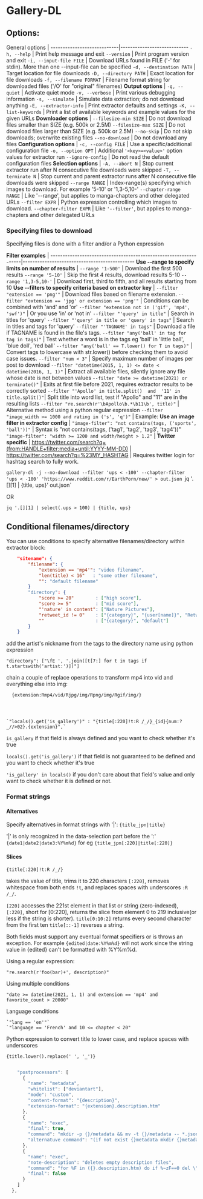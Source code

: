 # Gallery-DL



##  Options:

  General options             |
  ----------------------------|----------------------------
  `-h, --help`                | Print help message and exit
  `--version`                 | Print program version and exit
  `-i, --input-file FILE`     | Download URLs found in FILE ('-' for stdin). More than one --input-file can be specified
  `-d, --destination PATH`    | Target location for file downloads
  `-D, --directory PATH`      | Exact location for file downloads
  `-f, --filename FORMAT`     | Filename format string for downloaded files ('/O' for "original" filenames)
  **Output options**          |
  `-q, --quiet`               | Activate quiet mode
  `-v, --verbose`             | Print various debugging information
  `-s, --simulate`            | Simulate data extraction; do not download anything
  `-E, --extractor-info`      | Print extractor defaults and settings
  `-K, --list-keywords`       | Print a list of available keywords and example values for the given URLs
 **Downloader options**       |
  `--filesize-min SIZE`       | Do not download files smaller than SIZE (e.g. 500k or 2.5M)
  `--filesize-max SIZE`       | Do not download files larger than SIZE (e.g. 500k or 2.5M)
  `--no-skip`                 | Do not skip downloads; overwrite existing files
  `--no-download`             | Do not download any files
 **Configuration options**    |
  `-c, --config FILE`         | Use a specific/additional configuration file
  `-o, --option OPT`          | Additional `'<key>=<value>'` option values for extractor run
  `--ignore-config`           | Do not read the default configuration files
 **Selection options**        |
  `-A, --abort N`             | Stop current extractor run after N consecutive file downloads were skipped
  `-T, --terminate N`         | Stop current and parent extractor runs after N consecutive file downloads were skipped
  `--range RANGE`             | Index-range(s) specifying which images to download. For example '5-10' or '1,3-5,10-'
  `--chapter-range RANGE`     | Like '--range', but applies to manga-chapters and other delegated URLs
  `--filter EXPR`             | Python expression controlling which images to download.
  `--chapter-filter EXPR`     | Like `'--filter'`, but applies to manga-chapters and other delegated URLs


### Specifying files to download

Specifying files is done with a filter and/or a Python expression

**Filter examples**                                               |
------------------------------------------------------------------|----------------------------------------------
**Use --range to specify limits on number of results**            |
`--range '1-500'`                                                 | Download the first 500 results
`--range '5-10'`                                                  | Skip the first 4 results, download results 5-10
`--range '1,3-5,10-'`                                             | Download first, third to fifth, and all results starting from 10
**Use --filters to specify criteria based on extractor key**      |
`--filter "extension == 'png'"`                                   | Download files based on filename extension.
`--filter "extension == 'jpg' or extension == 'png'"`             | Conditions can be combined with 'and' and 'or'
`--filter "extension not in ('gif', 'mp4', 'swf')"`               | Or you use 'in' or 'not in'
`--filter "'query' in title"`                                     | Search in titles for 'query'
`--filter "'query' in title or 'query' in tags"`                  | Search in titles and tags for 'query'
`--filter "'TAGNAME' in tags"`                                    | Download a file if TAGNAME is found in the file's tags.
`--filter "any('ball' in tag for tag in tags)"`                   | Test whether a word is in the tags eg 'ball' in 'little ball', 'blue doll', 'red ball'
`--filter "any('ball' == T.lower() for T in tags)"`               | Convert tags to lowercase with str.lower() before checking them to avoid case issues.
`--filter "num < 3"`                                              | Specify maximum number of images per post to download
`--filter "datetime(2015, 1, 1) <= date < datetime(2016, 1, 1)"`  | Extract all available files, silently ignore any file whose date is not between values
`--filter "date >= datetime(2021) or terminate()"`                | Exits at first file before 2021, requires extractor results to be correctly sorted
`--filter "'Apollo' in title.split()  and  '11' in title.split()"`| Split title into word list, test if "Apollo" and "11" are in the resulting lists
`--filter "re.search(r'\bApollo\b.*\b11\b', title)"`              | Alternative method using a python regular expression
`--filter "image_width >= 1000 and rating in ('s', 'q')"`         | Example:
**Use an image filter in extractor config**                       |
`"image-filter": "not contains(tags, ('sports', 'ball'))"`        | Syntax is "not contains(tags, ('tag1', 'tag2', 'tag3', 'tag4'))"
`"image-filter": "width >= 1200 and width/height > 1.2"`          |
**Twitter specific**                                              |
https://twitter.com/search?q=(from:HANDLE+filter:media+until:YYYY-MM-DD) |
https://twitter.com/search?q=%23MY_HASHTAG                        | Requires twitter login for hashtag search to fully work.


`gallery-dl -j --no-download --filter 'ups < -100' --chapter-filter 'ups < -100' 'https://www.reddit.com/r/EarthPorn/new/' > out.json
`jq '.[][1] | {title, ups}' out.json`

OR

`jq '.[][1] | select(.ups > 100) | {title, ups}`


## Conditional filenames/directory

You can use conditions to specify alternative filenames/directory within extractor block:

```json
    "sitename": {
        "filename": {
            "extension == 'mp4'": "video filename",
            "len(title) < 16"   : "some other filename",
            "": "default filename"
        }
        "directory": {
            "score >= 20"        : ["high score"],
            "score >= 5"         : ["mid score"],
            "'nature' in content": ["Nature Pictures"],
            "retweet_id != 0"    : ["{category}", "{user[name]}", "Retweets"],
            ""                   : ["{category}", "default"]
        }
    }
```

add the artist's nickname from the tags to the directory name using python expression

    "directory": ["\fE ', '.join([t[7:] for t in tags if t.startswith('artist:')])"]

chain a couple of replace operations to transform mp4 into vid and everything else into img:

      {extension:Rmp4/vid/Rjpg/img/Rpng/img/Rgif/img/}




    `"locals().get('is_gallery')" : "{title[:220]!t:R /_/}_{id}{num:?_//>02}.{extension}",`

`is_gallery` if that field is always defined and you want to check whether it's true

`locals().get('is_gallery')` if that field is not guaranteed to be defined and you want to check whether it's true

`'is_gallery' in locals()` if you don't care about that field's value and only want to check whether it is defined or not.

### Format strings

#### Alternatives

Specify alternatives in format strings with '|': `{title_jpn|title}`

'|' is only recognized in the data-selection part before the ':' `{date1|date2|date3:%Y%m%d}` for eg `{title_jpn[:220]|title[:220]}`

#### Slices

`{title[:220]!t:R /_/}`

takes the value of title, trims it to 220 characters `[:220]`, removes whitespace from both ends `!t`, and replaces spaces with underscores `:R     /_/`.


`[220]` accesses the 221st element in that list or string (zero-indexed),
`[:220]`, short for [0:220], returns the slice from element 0 to 219 inclusive(or less if the string is shorter).
`title[0:10:2]` returns every second character from the first ten
`title[::-1]` reverses a string.

Both fields must support any eventual format specifiers or is throws an exception. For example `{edited|date:%Y%m%d}` will not work since the string value in {edited} can't be formatted with %Y%m%d.


Using a regular expression:

  `"re.search(r'foo(bar)+', description)"`

Using multiple conditions

  `"date >= datetime(2021, 1, 1) and extension == 'mp4' and favorite_count > 20000"`

Language conditions

    `"lang == 'en'"`
    `"language == 'French' and 10 <= chapter < 20"

Python expression to convert title to lower case, and replace spaces with underscores

`{title.lower().replace(' ', '_')}`

```javascript

    "postprocessors": [
      {
        "name": "metadata",
        "whitelist": ["deviantart"],
        "mode": "custom",
        "content-format": "{description}",
        "extension-format": "{extension}.description.htm"
      },
      {
        "name": "exec",
        "final": true,
        "command": "mkdir -p {}/metadata && mv -t {}/metadata -- *.json"
        "alternatuve command": "(if not exist {}metadata mkdir {}metadata) & (if exist {}*.json move /y {}*.json {}metadata)",
      },
      {
        "name": "exec",
        "note-description": "deletes empty description files",
        "command": "for %F in ({}.description.htm) do if %~zF==0 del \"%F\"",
        "final": false
      }
    ]
  },

```



